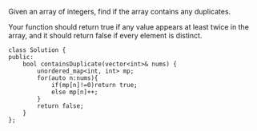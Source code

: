 Given an array of integers, find if the array contains any duplicates.  

Your function should return true if any value appears at least twice in the array, and it should return false if every element is distinct.

```
class Solution {
public:
    bool containsDuplicate(vector<int>& nums) {
        unordered_map<int, int> mp;
        for(auto n:nums){
            if(mp[n]!=0)return true;
            else mp[n]++;
        }
        return false;
    }
};
```